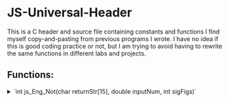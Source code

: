 # JS-Universal-Header
This is a C header and source file containing constants and functions I find myself copy-and-pasting from previous programs I wrote.
I have no idea if this is good coding practice or not, but I am trying to avoid having to rewrite the same functions in different labs and projects.

## Functions:
<details>
  <summary> `int js_Eng_Not(char returnStr[15], double inputNum, int sigFigs)`</summary>

This function formats a double number in engineering notation, from yocto- (10<sup>-24</sup>) to yotta- (10<sup>24</sup>). String is 15 chars long, and is always right-justified so the prefix is always the 9th char.

  Passed inputs:
  - `char returnStr[15]`  is the pointer to the string to pass the formatted string back to.
  - `double inputNum`  is the double that is going to be converted to a string in engineering notation
</details>



